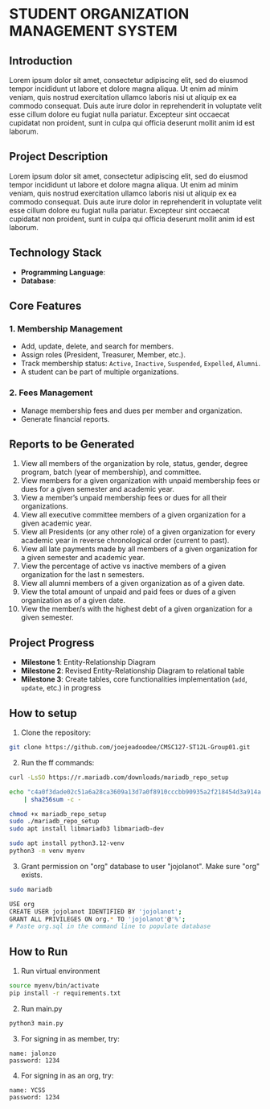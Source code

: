 # STUDENT ORGANIZATION MANAGEMENT SYSTEM

## Introduction
Lorem ipsum dolor sit amet, consectetur adipiscing elit, sed do eiusmod tempor incididunt ut labore et dolore magna aliqua. Ut enim ad minim veniam, quis nostrud exercitation ullamco laboris nisi ut aliquip ex ea commodo consequat. Duis aute irure dolor in reprehenderit in voluptate velit esse cillum dolore eu fugiat nulla pariatur. Excepteur sint occaecat cupidatat non proident, sunt in culpa qui officia deserunt mollit anim id est laborum.


## Project Description
Lorem ipsum dolor sit amet, consectetur adipiscing elit, sed do eiusmod tempor incididunt ut labore et dolore magna aliqua. Ut enim ad minim veniam, quis nostrud exercitation ullamco laboris nisi ut aliquip ex ea commodo consequat. Duis aute irure dolor in reprehenderit in voluptate velit esse cillum dolore eu fugiat nulla pariatur. Excepteur sint occaecat cupidatat non proident, sunt in culpa qui officia deserunt mollit anim id est laborum.

## Technology Stack
- **Programming Language**:
- **Database**:

## Core Features
### 1. Membership Management
- Add, update, delete, and search for members.
- Assign roles (President, Treasurer, Member, etc.).
- Track membership status: `Active`, `Inactive`, `Suspended`, `Expelled`, `Alumni`.
- A student can be part of multiple organizations.

### 2. Fees Management
- Manage membership fees and dues per member and organization.
- Generate financial reports.

## Reports to be Generated

1. View all members of the organization by role, status, gender, degree program, batch (year of membership), and committee. 
2. View members for a given organization with unpaid membership fees or dues for a given semester and academic year.
3. View a member’s unpaid membership fees or dues for all their organizations.
4. View all executive committee members of a given organization for a given academic year.
5. View all Presidents (or any other role) of a given organization for every academic year in reverse chronological order (current to past).
6. View all late payments made by all members of a given organization for a given semester and academic year.
7. View the percentage of active vs inactive members of a given organization for the last n semesters. 
8. View all alumni members of a given organization as of a given date.
9. View the total amount of unpaid and paid fees or dues of a given organization as of a given date.
10. View the member/s with the highest debt of a given organization for a given semester.

## Project Progress

- **Milestone 1**: Entity-Relationship Diagram 
- **Milestone 2**: Revised Entity-Relationship Diagram to relational table 
- **Milestone 3**: Create tables, core functionalities implementation (`add`, `update`, etc.) in progress

## How to setup
1. Clone the repository:
```bash
git clone https://github.com/joejeadoodee/CMSC127-ST12L-Group01.git
```

2. Run the ff commands:
```bash
curl -LsSO https://r.mariadb.com/downloads/mariadb_repo_setup

echo "c4a0f3dade02c51a6a28ca3609a13d7a0f8910cccbb90935a2f218454d3a914a  mariadb_repo_setup" \
    | sha256sum -c -

chmod +x mariadb_repo_setup
sudo ./mariadb_repo_setup
sudo apt install libmariadb3 libmariadb-dev

sudo apt install python3.12-venv
python3 -m venv myenv
``` 

3. Grant permission on "org" database to user "jojolanot". Make sure "org" exists.
```bash
sudo mariadb

USE org
CREATE USER jojolanot IDENTIFIED BY 'jojolanot';
GRANT ALL PRIVILEGES ON org.* TO 'jojolanot'@'%';
# Paste org.sql in the command line to populate database
```


## How to Run
1. Run virtual environment
```bash
source myenv/bin/activate
pip install -r requirements.txt
```
2. Run main.py
```bash
python3 main.py
```

3. For signing in as member, try:
```
name: jalonzo
password: 1234
```
4. For signing in as an org, try:
```
name: YCSS
password: 1234
```